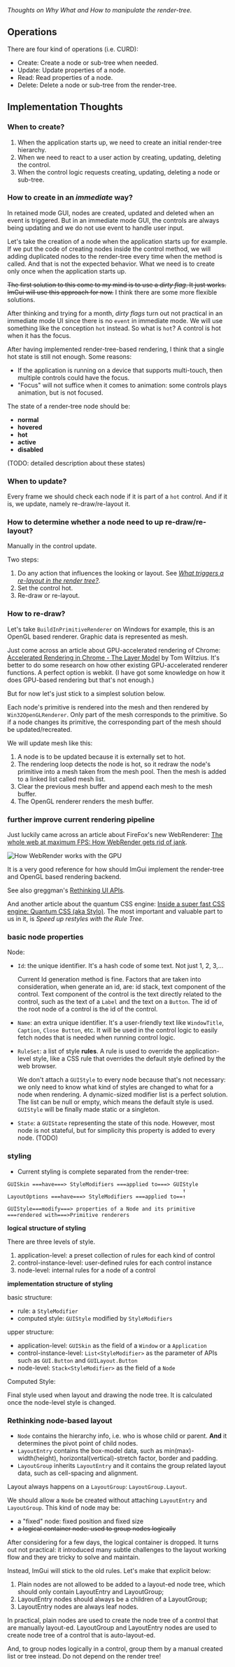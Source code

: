 *Thoughts on Why What and How to manipulate the render-tree.*

## Operations

There are four kind of operations (i.e. CURD):

* Create: Create a node or sub-tree when needed.
* Update: Update properties of a node.
* Read: Read properties of a node.
* Delete: Delete a node or sub-tree from the render-tree.

## Implementation Thoughts

### When to create?

1. When the application starts up, we need to create an initial render-tree hierarchy.
2. When we need to react to a user action by creating, updating, deleting the control.
3. When the control logic requests creating, updating, deleting a node or sub-tree.

### How to create in an *immediate* way?

In retained mode GUI, nodes are created, updated and deleted when an event is triggered. 
But in an immediate mode GUI, the controls are always being updating and we do not use event to handle user input. 

Let's take the creation of a node when the application starts up for example. If we put the code of creating nodes inside the control method, 
we will adding duplicated nodes to the render-tree every time when the method is called. And that is not the expected behavior.
What we need is to create only once when the application starts up.

<del>The first solution to this come to my mind is to use a *dirty flag*. It just works. ImGui will use this approach for now.</del> I think there are some more flexible solutions.

After thinking and trying for a month, *dirty flags* turn out not practical in an immediate mode UI since there is no `event` in immediate mode. We will use something like the conception `hot` instead. So what is `hot`? A control is hot when it has the focus.

After having implemented render-tree-based rendering, I think that a single hot state is still not enough. Some reasons:

* If the application is running on a device that supports multi-touch, then multiple controls could have the focus.
* "Focus" will not suffice when it comes to animation: some controls plays animation, but is not focused.

The state of a render-tree node should be:

* __normal__
* __hovered__
* __hot__
* __active__
* __disabled__

(TODO: detailed description about these states)

### When to update?

Every frame we should check each node if it is part of a `hot` control. And if it is, we update, namely re-draw/re-layout it.

### How to determine whether a node need to up re-draw/re-layout?

Manually in the control update.

Two steps:

1. Do any action that influences the looking or layout. See [*What triggers a re-layout in the render tree?*](https://github.com/zwcloud/ImGui.Docs/blob/master/articles/Design/RenderTree-Manipulation.md#implementation-thoughts).
2. Set the control hot.
3. Re-draw or re-layout.

### How to re-draw?

Let's take `BuildInPrimitiveRenderer` on Windows for example, this is an OpenGL based renderer. Graphic data is represented as mesh.

Just come across an article about GPU-accelerated rendering of Chrome: [Accelerated Rendering in Chrome - The Layer Model](https://www.html5rocks.com/en/tutorials/speed/layers/) by Tom Wiltzius. It's better to do some research on how other existing GPU-accelerated renderer functions. A perfect option is webkit. (I have got some knowledge on how it does GPU-based rendering but that's not enough.)

But for now let's just stick to a simplest solution below.

Each node's primitive is rendered into the mesh and then rendered by `Win32OpenGLRenderer`. Only part of the mesh corresponds to the primitive. So if a node changes its primitive, the corresponding part of the mesh should be updated/recreated.

We will update mesh like this:

1. A node is to be updated because it is externally set to hot.
2. The rendering loop detects the node is hot, so it redraw the node's primitive into a mesh taken from the mesh pool. Then the mesh is added to a linked list called mesh list.
3. Clear the previous mesh buffer and append each mesh to the mesh buffer.
4. The OpenGL renderer renders the mesh buffer.

### further improve current rendering pipeline

Just luckily came across an article about FireFox's new WebRenderer: [The whole web at maximum FPS: How WebRender gets rid of jank](https://hacks.mozilla.org/2017/10/the-whole-web-at-maximum-fps-how-webrender-gets-rid-of-jank/).

![How WebRender works with the GPU](https://2r4s9p1yi1fa2jd7j43zph8r-wpengine.netdna-ssl.com/files/2017/10/31.png)

It is a very good reference for how should ImGui implement the render-tree and OpenGL based rendering backend.

See also greggman's [Rethinking UI APIs](https://games.greggman.com/game/rethinking-ui-apis/).

And another article about the quantum CSS engine: [Inside a super fast CSS engine: Quantum CSS (aka Stylo)](https://hacks.mozilla.org/2017/08/inside-a-super-fast-css-engine-quantum-css-aka-stylo/). The most important and valuable part to us in it, is *Speed up restyles with the Rule Tree*.

### basic node properties

Node:

* `Id`: the unique identifier. It's a hash code of some text. Not just 1, 2, 3,...

	Current Id generation method is fine. Factors that are taken into consideration, when generate an id, are: id stack, text component of the control. Text component of the control is the text directly related to the control, such as the text of a `Label` and the text on a `Button`. The id of the root node of a control is the id of the control.

* `Name`: an extra unique identifier. It's a user-friendly text like `WindowTitle`, `Caption`, `Close Button`, etc. It will be used in the control logic to easily fetch nodes that is needed when running control logic.

* `RuleSet`: a list of style __rules__. A rule is used to override the application-level style, like a CSS rule that overrides the default style defined by the web browser.
	
	We don't attach a `GUIStyle` to every node because that's not necessary: we only need to know what kind of styles are changed to what for a node when rendering. A dynamic-sized modifier list is a perfect solution. The list can be null or empty, which means the default style is used. `GUIStyle` will be finally made static or a singleton.

* `State`: a `GUIState` representing the state of this node. However, most node is not stateful, but for simplicity this property is added to every node. (TODO)

### styling

* Current styling is complete separated from the render-tree:

```
GUISkin ===have===> StyleModifiers ===applied to===> GUIStyle
                                                        ↑
LayoutOptions ===have===> StyleModifiers ===applied to==↑

GUIStyle===modify===> properties of a Node and its primitive ===rendered with===>Primitive renderers
```

__logical structure of styling__

There are three levels of style. 

1. application-level: a preset collection of rules for each kind of control
2. control-instance-level: user-defined rules for each control instance
3. node-level: internal rules for a node of a control

__implementation structure of styling__

basic structure:

* rule: a `StyleModifier`
* computed style: `GUIStyle` modified by `StyleModifiers`

upper structure:

* application-level: `GUISkin` as the field of a `Window` or a `Application`
* control-instance-level: `List<StyleModifier>` as the parameter of APIs such as `GUI.Button` and `GUILayout.Button`
* node-level: `Stack<StyleModifier>` as the field of a `Node`

Computed Style:

Final style used when layout and drawing the node tree. It is calculated once the node-level style is changed.

### Rethinking node-based layout

* `Node` contains the hierarchy info, i.e. who is whose child or parent. __And__ it determines the pivot point of child nodes.
* `LayoutEntry` contains the box-model data, such as min(max)-width(height), horizontal(vertical)-stretch factor, border and padding.
* `LayoutGroup` inherits `LayoutEntry` and it contains the group related layout data, such as cell-spacing and alignment.

Layout always happens on a `LayoutGroup`: `LayoutGroup.Layout`.

We should allow a `Node` be created without attaching `LayoutEntry` and `LayoutGroup`. This kind of node may be:

* a "fixed" node: fixed position and fixed size
* <del>a logical container node: used to group nodes logically</del>

After considering for a few days, the logical container is dropped. It turns out not practical: it introduced many subtle challenges to the layout working flow and they are tricky to solve and maintain.

Instead, ImGui will stick to the old rules. Let's make that explicit below:

1. Plain nodes are not allowed to be added to a layout-ed node tree, which should only contain LayoutEntry and LayoutGroup;
2. LayoutEntry nodes should always be a children of a LayoutGroup;
3. LayoutEntry nodes are always leaf nodes.

In practical, plain nodes are used to create the node tree of a control that are manually layout-ed. LayoutGroup and LayoutEntry nodes are used to create node tree of a control that is auto-layout-ed.

And, to group nodes logically in a control,  group them by a manual created list or tree instead. Do not depend on the render tree!
